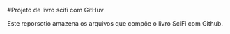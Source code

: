 #Projeto de livro scifi com GitHuv


Este reporsotio amazena os arquivos que compõe o livro SciFi com Github.